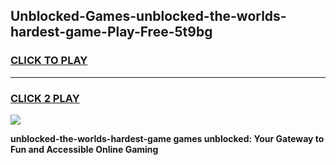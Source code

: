 
## Unblocked-Games-unblocked-the-worlds-hardest-game-Play-Free-5t9bg
<h3>
<a href="https://premium76.site?title=unblocked-the-worlds-hardest-game&ref=12A">CLICK TO PLAY</a></h3>
<hr>

<h3>
<a href="https://premium76.site?title=unblocked-the-worlds-hardest-game&ref=12A">CLICK 2 PLAY</a>
  
</h3>

<a href="https://premium76.site?title=unblocked-the-worlds-hardest-game&ref=12A"><img src="https://clearcache.store/games.png"></a>


**unblocked-the-worlds-hardest-game games unblocked: Your Gateway to Fun and Accessible Online Gaming**
